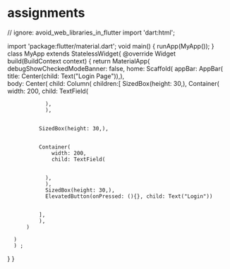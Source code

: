 # assignments
// ignore: avoid_web_libraries_in_flutter
import 'dart:html';  

import 'package:flutter/material.dart';
void main() {
  runApp(MyApp());
}
class MyApp extends StatelessWidget{
  @override
  Widget build(BuildContext context) {
    return MaterialApp(
      debugShowCheckedModeBanner: false,
      home: Scaffold( 
        appBar: AppBar(
          title: Center(child: Text("Login Page")),),  
          body: Center(
            child: Column(
              children:[
                SizedBox(height: 30,),
                Container(
                  width: 200,
                  child: TextField(

                    
                ),  
                ), 

              
              SizedBox(height: 30,),
     
                           
              Container(
                  width: 200,
                  child: TextField(

                    
                ),  
                ),  
                SizedBox(height: 30,),
                ElevatedButton(onPressed: (){}, child: Text("Login"))
                  

              ], 
              ),
          )
       
      )  
      ) ;
    
  }
}

